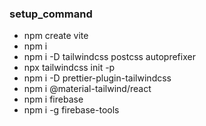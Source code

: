 ### setup_command

- npm create vite
- npm i
- npm i -D tailwindcss postcss autoprefixer
- npx tailwindcss init -p
- npm i -D prettier-plugin-tailwindcss
- npm i @material-tailwind/react
- npm i firebase
- npm i -g firebase-tools
